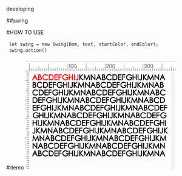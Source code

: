 developing

##swing

#HOW TO USE
```
 let swing = new Swing(Dom, text, startColor, endColor);
 swing.action()
```
#demo 
<img src="./demo/readme1.gif" alt="demo"/>
